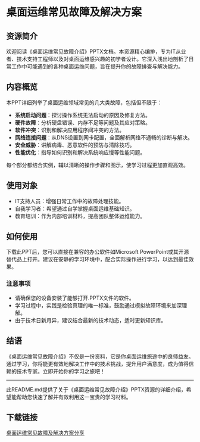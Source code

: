 # 桌面运维常见故障及解决方案

## 资源简介

欢迎阅读《桌面运维常见故障介绍》PPTX文档。本资源精心编排，专为IT从业者、技术支持工程师以及对桌面运维感兴趣的初学者设计。它深入浅出地剖析了日常工作中可能遇到的各种桌面运维问题，旨在提升你的故障排查与解决能力。

## 内容概览

本PPT详细列举了桌面运维领域常见的几大类故障，包括但不限于：

- **系统启动问题**：探讨操作系统无法启动的原因及修复方法。
- **硬件故障**：分析硬盘错误、内存不足等问题及其应对策略。
- **软件冲突**：识别和解决应用程序间冲突的方法。
- **网络连接问题**：从DNS设置到网卡配置，全面解析网络不通畅的诊断与解决。
- **安全威胁**：讲解病毒、恶意软件的预防与清除技巧。
- **性能优化**：指导如何识别和解决系统响应慢等性能问题。

每个部分都结合实例，辅以清晰的操作步骤和图示，使学习过程更加直观高效。

## 使用对象

- IT支持人员：增强日常工作中的故障处理技能。
- 自我学习者：希望通过自学掌握桌面运维基础知识。
- 教育培训：作为内部培训材料，提高团队整体运维能力。

## 如何使用

下载此PPT后，您可以直接在兼容的办公软件如Microsoft PowerPoint或其开源替代品上打开。建议在安静的学习环境中，配合实际操作进行学习，以达到最佳效果。

### 注意事项

- 请确保您的设备安装了能够打开.PPTX文件的软件。
- 学习过程中，实践是检验真理的唯一标准，鼓励通过模拟故障环境来加深理解。
- 由于技术日新月异，建议结合最新的技术动态，适时更新知识库。

## 结语

《桌面运维常见故障介绍》不仅是一份资料，它是你桌面运维旅途中的良师益友。通过学习，你将能更有效地解决工作中的技术挑战，提升用户满意度，成为值得信赖的技术专家。立即开始你的学习之旅吧！

---

此README.md提供了关于《桌面运维常见故障介绍》PPTX资源的详细介绍，希望能帮助您快速了解并有效利用这一宝贵的学习材料。

## 下载链接

[桌面运维常见故障及解决方案分享](https://pan.quark.cn/s/06ef37372cc6)